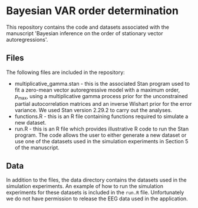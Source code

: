 # Bayesian VAR order determination

This repository contains the code and datasets associated with the manuscript 'Bayesian inference on the order of stationary vector autoregressions'.  

## Files

The following files are included in the repository:
* multiplicative_gamma.stan - this is the associated Stan program used to fit a zero-mean vector autoregressive model with a maximum order, $p_{\max}$, using a multiplicative gamma process prior for the unconstrained partial autocorrelation matrices and an inverse Wishart prior for the error variance. We used Stan version 2.29.2 to carry out the analyses.
* functions.R - this is an R file containing functions required to simulate a new dataset. 
* run.R - this is an R file which provides illustrative R code to run the Stan program. The code allows the user to either generate a new dataset or use one of the datasets used in the simulation experiments in Section 5 of the manuscript.

## Data

In addition to the files, the data directory contains the datasets used in the simulation experiments. An example of how to run the simulation experiments for these datasets is included in the `run.R` file. Unfortunately we do not have permission to release the EEG data used in the application.

